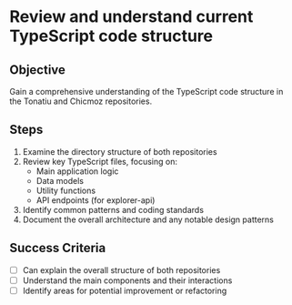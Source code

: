 # Review and understand current TypeScript code structure

## Objective
Gain a comprehensive understanding of the TypeScript code structure in the Tonatiu and Chicmoz repositories.

## Steps
1. Examine the directory structure of both repositories
2. Review key TypeScript files, focusing on:
   - Main application logic
   - Data models
   - Utility functions
   - API endpoints (for explorer-api)
3. Identify common patterns and coding standards
4. Document the overall architecture and any notable design patterns

## Success Criteria
- [ ] Can explain the overall structure of both repositories
- [ ] Understand the main components and their interactions
- [ ] Identify areas for potential improvement or refactoring
